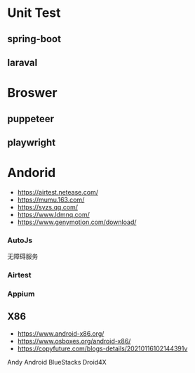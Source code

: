 # Unit Test
## spring-boot
## laraval

# Broswer
## puppeteer
## playwright

# Andorid
- https://airtest.netease.com/
- https://mumu.163.com/
- https://syzs.qq.com/
- https://www.ldmnq.com/
- https://www.genymotion.com/download/

### AutoJs
无障碍服务

### Airtest

### Appium



## X86
- https://www.android-x86.org/
- https://www.osboxes.org/android-x86/
- https://copyfuture.com/blogs-details/20210116102144391v

Andy Android
BlueStacks
Droid4X
